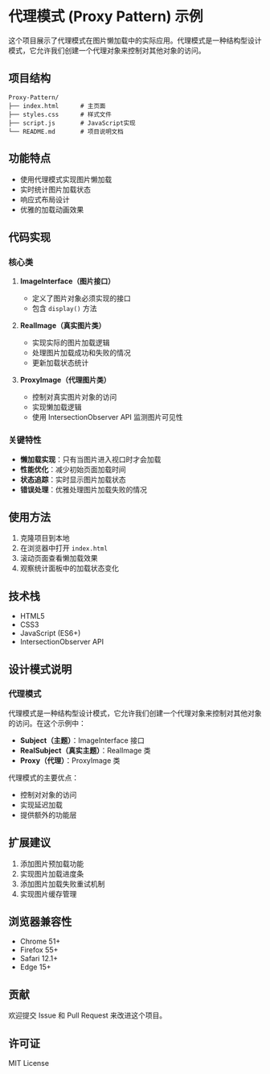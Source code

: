 # 代理模式 (Proxy Pattern) 示例

这个项目展示了代理模式在图片懒加载中的实际应用。代理模式是一种结构型设计模式，它允许我们创建一个代理对象来控制对其他对象的访问。

## 项目结构

```
Proxy-Pattern/
├── index.html      # 主页面
├── styles.css      # 样式文件
├── script.js       # JavaScript实现
└── README.md       # 项目说明文档
```

## 功能特点

- 使用代理模式实现图片懒加载
- 实时统计图片加载状态
- 响应式布局设计
- 优雅的加载动画效果

## 代码实现

### 核心类

1. **ImageInterface（图片接口）**
   - 定义了图片对象必须实现的接口
   - 包含 `display()` 方法

2. **RealImage（真实图片类）**
   - 实现实际的图片加载逻辑
   - 处理图片加载成功和失败的情况
   - 更新加载状态统计

3. **ProxyImage（代理图片类）**
   - 控制对真实图片对象的访问
   - 实现懒加载逻辑
   - 使用 IntersectionObserver API 监测图片可见性

### 关键特性

- **懒加载实现**：只有当图片进入视口时才会加载
- **性能优化**：减少初始页面加载时间
- **状态追踪**：实时显示图片加载状态
- **错误处理**：优雅处理图片加载失败的情况

## 使用方法

1. 克隆项目到本地
2. 在浏览器中打开 `index.html`
3. 滚动页面查看懒加载效果
4. 观察统计面板中的加载状态变化

## 技术栈

- HTML5
- CSS3
- JavaScript (ES6+)
- IntersectionObserver API

## 设计模式说明

### 代理模式

代理模式是一种结构型设计模式，它允许我们创建一个代理对象来控制对其他对象的访问。在这个示例中：

- **Subject（主题）**：ImageInterface 接口
- **RealSubject（真实主题）**：RealImage 类
- **Proxy（代理）**：ProxyImage 类

代理模式的主要优点：
- 控制对对象的访问
- 实现延迟加载
- 提供额外的功能层

## 扩展建议

1. 添加图片预加载功能
2. 实现图片加载进度条
3. 添加图片加载失败重试机制
4. 实现图片缓存管理

## 浏览器兼容性

- Chrome 51+
- Firefox 55+
- Safari 12.1+
- Edge 15+

## 贡献

欢迎提交 Issue 和 Pull Request 来改进这个项目。

## 许可证

MIT License 